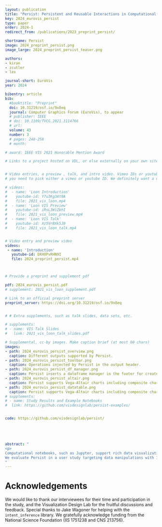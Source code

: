 ```yaml
---
layout: publication
title: "Persist: Persistent and Reusable Interactions in Computational Notebooks"
key: 2024_eurovis_persist
type: paper
order: 2024-1
redirect_from: /publications/2023_preprint_persist/

shortname: Persist
image: 2024_preprint_persist.png
image_large: 2024_preprint_persist_teaser.png

authors:
- kiran
- zcutler
- lex

journal-short: EuroVis
year: 2024

bibentry: article
bib:
  #booktitle: "Preprint"
  doi: 10.31219/osf.io/9x8eq
  journal: Computer Graphics Forum (EuroVis), to appear
  # publisher: IEEE
  # doi: 10.1109/TVCG.2021.3114766
  # url:
  volume: 43
  number: 3
  # pages: 248-258
  # month:

# award: IEEE VIS 2021 Honorable Mention Award

# Links to a project hosted on VDL, or else externally on your own site


# Video entries, a preview , talk, and intro video. Vimeo IDs or youtube IDs are supported
# you need to pick either a vimeo or youtube ID. We definitely want a downloadable video too.

# videos:
#  - name: 'Loon Introduction'
#    youtube-id: Y7u3Kg3At9A
#    file: 2021_vis_loon.mp4
#  - name: 'Loon VIS Preview'
#    youtube-id: iRsL3WiZbhI
#    file: 2021_vis_loon_preview.mp4
#  - name: 'Loon VIS Talk'
#    youtube-id: Xz5VrBXk5J0
#    file: 2021_vis_loon_talk.mp4


# Video entry and preview video
videos:
 - name: 'Introduction'
   youtube-id: DXHXPvRHN9I
   file: 2024_preprint_persist.mp4



# Provide a preprint and supplement pdf

pdf: 2024_eurovis_persist.pdf
# supplement: 2021_vis_loon_supplement.pdf

# Link to an official preprint server
preprint_server: https://doi.org/10.31219/osf.io/9x8eq


# # Extra supplements, such as talk slides, data sets, etc.

# supplements:
# - name: VIS Talk Slides
#   link: 2021_vis_loon_talk_slides.pdf

# Supplemental, cc-by images. Make caption brief (at most 60 chars)
images:
- path: 2024_eurovis_persist_overview.png
  caption: Different outputs supported by Persist.
- path: 2024_eurovis_persist_toolbar.png
  caption: Operations injected by Persist in the output header.
- path: 2024_eurovis_persist_df_manager.png
  caption: Persist inserts a dataframe manager in the footer for created dataframes.
- path: 2024_eurovis_persist_altair.png
  caption: Persist supports Vega-Altair charts including composite charts.
- path: 2024_eurovis_persist_datatable.png
  caption: Persist supports Vega-Altair charts including composite charts.
# supplements:
# - name: Study Results and Example Notebooks
#  link: https://github.com/visdesignlab/persist-examples/


code: https://github.com/visdesignlab/persist/





abstract: "
<p>
Computational notebooks, such as Jupyter, support rich data visualization. However, even when visualizations in notebooks are interactive, they are a dead end: Interactive data manipulations, such as selections, applying labels, filters, categorizations, or fixes to column or cell values, could be efficiently applied in interactive visual components, but interactive components typically cannot manipulate Python data structures. Furthermore, actions performed in interactive plots are lost as soon as the cell is re-run, prohibiting reusability and reproducibility. To remedy this problem, we introduce Persist, a family of techniques to (a) capture interaction provenance, enabling the persistence of interactions, and (b) map interactions to data manipulations that can be applied to dataframes. We implement our approach as a JupyterLab extension that supports tracking interactions in Vega-Altair plots and in a data table view. Persist can re-execute interaction provenance when a notebook or a cell is re-executed, enabling reproducibility and re-use. 
We evaluate Persist in a user study targeting data manipulations with 11 participants skilled in Python and Pandas, comparing it to traditional code-based approaches. Participants were consistently faster and were able to correctly complete more tasks with Persist.</p>
"
---
```


# Acknowledgements

We would like to thank our interviewees for their time and participation in the study, and the Visualization Design Lab for the fruitful discussions and feedback.
Special thanks to Jake Wagoner for helping with the `intent_inference` library.
We gratefully acknowledge funding from the National Science Foundation (IIS 1751238 and CNS 213756).
